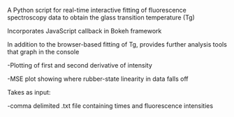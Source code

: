 A Python script for real-time interactive fitting of fluorescence spectroscopy data to obtain the glass transition temperature (Tg)

Incorporates JavaScript callback in Bokeh framework

In addition to the browser-based fitting of Tg, provides further analysis tools that graph in the console

  -Plotting of first and second derivative of intensity
  
  -MSE plot showing where rubber-state linearity in data falls off

Takes as input: 

  -comma delimited .txt file containing times and fluorescence intensities

